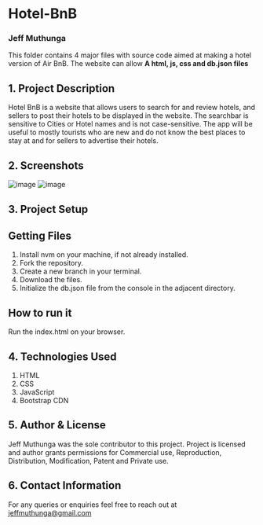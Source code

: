 # Hotel-BnB
### Jeff Muthunga

This folder contains 4 major files with source code aimed at making a hotel version of Air BnB. The website can allow
**A html, js, css and db.json files**
## 1. Project Description
Hotel BnB is a website that allows users to search for and review hotels, and sellers to post their hotels to be displayed in the website. The searchbar is sensitive to Cities or Hotel names and is not case-sensitive.
The app will be useful to mostly tourists who are new and do not know the best places to stay at and for sellers to advertise their hotels.

## 2. Screenshots
![image](https://user-images.githubusercontent.com/118323350/208074847-ef789e61-2f08-478f-8cc1-89ed2fdb5abf.png)
![image](https://user-images.githubusercontent.com/118323350/208074957-d5ea9f24-c173-412a-a08c-f2a3d60c09f5.png)

## 3. Project Setup
## Getting Files
1. Install nvm on your machine, if not already installed. 
2. Fork the repository.
3. Create a new branch in your terminal.
4. Download the files.
5. Initialize the db.json file from the console in the adjacent directory.

## How to run it 
Run the index.html on your browser.
## 4. Technologies Used
1. HTML
2. CSS
3. JavaScript
4. Bootstrap CDN

## 5. Author & License
Jeff Muthunga was the sole contributor to this project.
Project is licensed and author grants permissions for Commercial use, Reproduction, Distribution, Modification, Patent and Private use. 

## 6. Contact Information
For any queries or enquiries feel free to reach out at jeffmuthunga@gmail.com
